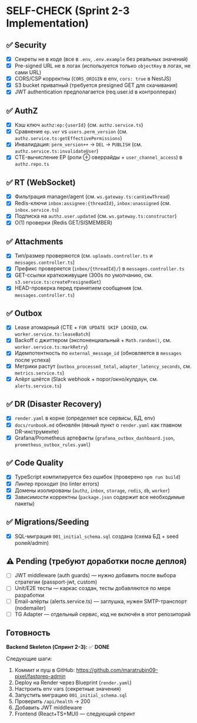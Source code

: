 # SELF-CHECK (Sprint 2-3 Implementation)

## ✅ Security
- [x] Секреты не в коде (все в `.env`, `.env.example` без реальных значений)
- [x] Pre-signed URL не в логах (используется только `objectKey` в логах, не сами URL)
- [x] CORS/CSP корректны (`CORS_ORIGIN` в env, `cors: true` в NestJS)
- [x] S3 bucket приватный (требуется presigned GET для скачивания)
- [x] JWT authentication предполагается (req.user.id в контроллерах)

## ✅ AuthZ
- [x] Кэш ключ `authz:ep:{userId}` (см. `authz.service.ts`)
- [x] Сравнение `ep.ver` vs `users.perm_version` (см. `authz.service.ts:getEffectivePermissions`)
- [x] Инвалидация: `perm_version++` → `DEL` → `PUBLISH` (см. `authz.service.ts:invalidateUser`)
- [x] CTE-вычисление EP (роли ⊕ оверрайды + `user_channel_access`) в `authz.repo.ts`

## ✅ RT (WebSocket)
- [x] Фильтрация manager/agent (см. `ws.gateway.ts:canViewThread`)
- [x] Redis-ключи `inbox:assignee:{threadId}`, `inbox:unassigned` (см. `inbox.service.ts`)
- [x] Подписка на `authz.user.updated` (см. `ws.gateway.ts:constructor`)
- [x] O(1) проверки (Redis GET/SISMEMBER)

## ✅ Attachments
- [x] Тип/размер проверяются (см. `uploads.controller.ts` и `messages.controller.ts`)
- [x] Префикс проверяется (`inbox/{threadId}/`) в `messages.controller.ts`
- [x] GET-ссылки краткоживущие (300s по умолчанию, см. `s3.service.ts:createPresignedGet`)
- [x] HEAD-проверка перед принятием сообщения (см. `messages.controller.ts`)

## ✅ Outbox
- [x] Lease атомарный (CTE + `FOR UPDATE SKIP LOCKED`, см. `worker.service.ts:leaseBatch`)
- [x] Backoff с джиттером (экспоненциальный + `Math.random()`, см. `worker.service.ts:markRetry`)
- [x] Идемпотентность по `external_message_id` (обновляется в `messages` после успеха)
- [x] Метрики растут (`outbox_processed_total`, `adapter_latency_seconds`, см. `metrics.service.ts`)
- [x] Алёрт шлётся (Slack webhook + порог/окно/кулдаун, см. `alerts.service.ts`)

## ✅ DR (Disaster Recovery)
- [x] `render.yaml` в корне (определяет все сервисы, БД, env)
- [x] `docs/runbook.md` обновлён (явный пункт о `render.yaml` как главном DR-инструменте)
- [x] Grafana/Prometheus артефакты (`grafana_outbox_dashboard.json`, `prometheus_outbox_rules.yaml`)

## ✅ Code Quality
- [x] TypeScript компилируется без ошибок (проверено `npm run build`)
- [x] Линтер проходит (no linter errors)
- [x] Домены изолированы (`authz`, `inbox`, `storage`, `redis`, `db`, `worker`)
- [x] Зависимости корректны (`package.json` содержит все необходимые пакеты)

## ✅ Migrations/Seeding
- [x] SQL-миграция `001_initial_schema.sql` создана (схема БД + seed ролей/admin)

## ⚠️ Pending (требуют доработки после деплоя)
- [ ] JWT middleware (auth guards) — нужно добавить после выбора стратегии (passport-jwt, custom)
- [ ] Unit/E2E тесты — каркас создан, тесты добавляются по мере разработки
- [ ] Email-алёрты (alerts.service.ts) — заглушка, нужен SMTP-транспорт (nodemailer)
- [ ] TG Adapter — отдельный сервис, код не включён в этот репозиторий

## Готовность
**Backend Skeleton (Спринт 2-3):** ✅ **DONE**

Следующие шаги:
1. Коммит и пуш в GitHub: https://github.com/maratrubin09-pixel/fastprep-admin
2. Deploy на Render через Blueprint (`render.yaml`)
3. Настроить env vars (секретные значения)
4. Запустить миграцию `001_initial_schema.sql`
5. Проверить `/api/health` → 200
6. Добавить JWT middleware
7. Frontend (React+TS+MUI) — следующий спринт





